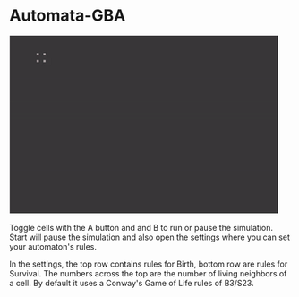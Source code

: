 # Automata-GBA

![Sample Footage](example.gif)

Toggle cells with the A button and and B to run or pause the simulation.  Start will pause the simulation and also open the settings where you can set your automaton's rules.

In the settings, the top row contains rules for Birth, bottom row are rules for Survival.  The numbers across the top are the number of living neighbors of a cell.  By default it uses a Conway's Game of Life rules of B3/S23.

